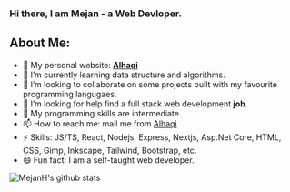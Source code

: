 ### Hi there, I am Mejan - a Web Devloper.

## About Me:

- 🔭 My personal website: [**Alhaqi**](http://alhaqi.com/)
- 🌱 I’m currently learning data structure and algorithms.
- 👯 I’m looking to collaborate on some projects built with my favourite programming langugaes.
- 🤔 I’m looking for help find a full stack web development **job**.
- 💬 My programming skills are intermediate.
- 📫 How to reach me: mail me from [Alhaqi](https://alhaqi.com/contact)
- ⚡ Skills: JS/TS, React, Nodejs, Express, Nextjs, Asp.Net Core, HTML, CSS, Gimp, Inkscape, Tailwind, Bootstrap, etc.
- 😄 Fun fact: I am a self-taught web developer.

![MejanH's github stats](https://github-readme-stats.vercel.app/api?username=MejanH&show_icons=true)

